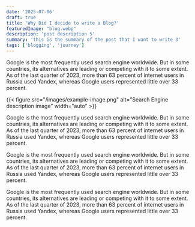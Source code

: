 ```yaml
---
date: '2025-07-06'
draft: true
title: 'Why Did I decide to write a Blog?'
featuredImage: "blog.webp"
description: 'post description 5'
summary: 'this is the summary of the post that I want to write 3'
tags: ['blogging', 'journey']
---
```



Google is the most frequently used search engine worldwide. But in some countries, its alternatives are leading or competing with it to some extent. As of the last quarter of 2023, more than 63 percent of internet users in Russia used Yandex, whereas Google users represented little over 33 percent.

{{< figure src="/images/example-image.png" alt="Search Engine description image" width="auto" >}}


Google is the most frequently used search engine worldwide. But in some countries, its alternatives are leading or competing with it to some extent. As of the last quarter of 2023, more than 63 percent of internet users in Russia used Yandex, whereas Google users represented little over 33 percent.


Google is the most frequently used search engine worldwide. But in some countries, its alternatives are leading or competing with it to some extent. As of the last quarter of 2023, more than 63 percent of internet users in Russia used Yandex, whereas Google users represented little over 33 percent.


Google is the most frequently used search engine worldwide. But in some countries, its alternatives are leading or competing with it to some extent. As of the last quarter of 2023, more than 63 percent of internet users in Russia used Yandex, whereas Google users represented little over 33 percent.